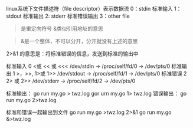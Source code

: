 linux系统下文件描述符（file descriptor）表示数据流
0：stdin 标准输入
1：stdout 标准输出
2: stderr 标准错误输出
3：other file

>是重定向符号
&类似引用地址的意思

>&是一个整体，不可以分开，分开就没有上述的意思

2>&1 的意思是：将标准错误的信息，发送到标准的输出中

标准输入  0     <或 << 或 <<<     /dev/stdin -> /proc/self/fd/0 -> /dev/pts/0
标准输出 1     >，>>, 1>或 1>>  /dev/stdout -> /proc/self/fd/1 -> /dev/pts/0
标准错误  2   2> 或 2>>      /dev/stderr -> /proc/self/fd/2 -> /dev/pts/0

标准输出：
go run my.go > twz.log
gor urn my.go 1> twz.log
错误输出：
go run my.go  2>twz.log

标准和错误一起输出到文件
go run my.go >twz.log 2>&1
go run my.go &>twz.log


